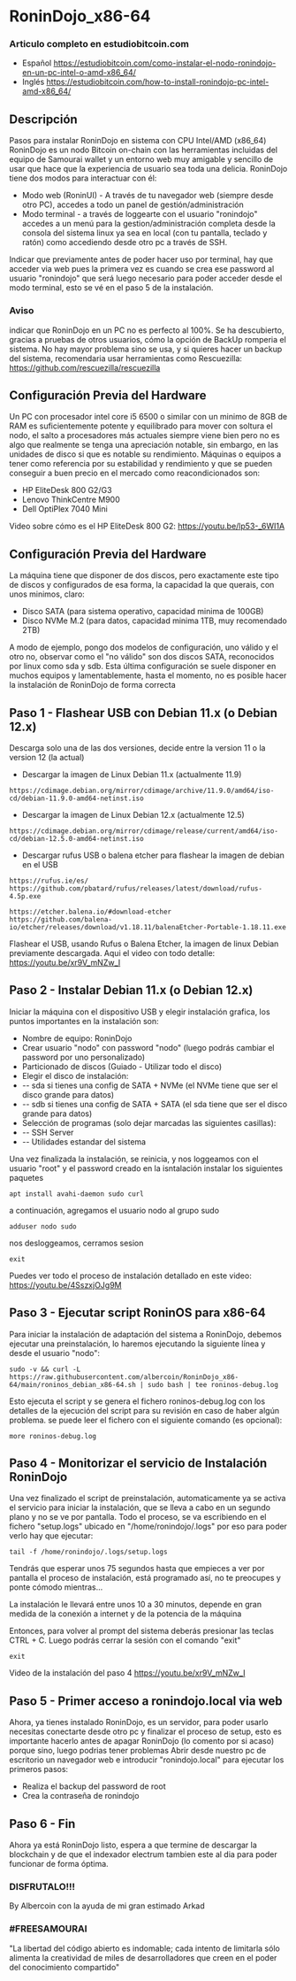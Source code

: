 # RoninDojo_x86-64
### Articulo completo en estudiobitcoin.com
- Español https://estudiobitcoin.com/como-instalar-el-nodo-ronindojo-en-un-pc-intel-o-amd-x86_64/
- Inglés https://estudiobitcoin.com/how-to-install-ronindojo-pc-intel-amd-x86_64/

## Descripción
Pasos para instalar RoninDojo en sistema con CPU Intel/AMD (x86_64)
RoninDojo es un nodo Bitcoin on-chain con las herramientas incluidas del equipo de Samourai wallet y un entorno web muy amigable y sencillo de usar que hace que la experiencia de usuario sea toda una delicia.
RoninDojo tiene dos modos para interactuar con él:
- Modo web (RoninUI) - A través de tu navegador web (siempre desde otro PC), accedes a todo un panel de gestión/administración
- Modo terminal - a través de loggearte con el usuario "ronindojo" accedes a un menú para la gestion/administración completa desde la consola del sistema linux ya sea en local (con tu pantalla, teclado y ratón) como accediendo desde otro pc a través de SSH.

Indicar que previamente antes de poder hacer uso por terminal, hay que acceder via web pues la primera vez es cuando se crea ese password al usuario "ronindojo" que será luego necesario para poder acceder desde el modo terminal, esto se vé en el paso 5 de la instalación.


### Aviso
indicar que RoninDojo en un PC no es perfecto al 100%. Se ha descubierto, gracias a pruebas de otros usuarios, cómo la opción de BackUp romperia el sistema. No hay mayor problema sino se usa, y si quieres hacer un backup del sistema, recomendaria usar herramientas como Rescuezilla: https://github.com/rescuezilla/rescuezilla


## Configuración Previa del Hardware
Un PC con procesador intel core i5 6500 o similar con un minimo de 8GB de RAM es suficientemente potente y equilibrado para mover con soltura el nodo, el salto a procesadores más actuales siempre viene bien pero no es algo que realmente se tenga una apreciación notable, sin embargo, en las unidades de disco si que es notable su rendimiento.
Máquinas o equipos a tener como referencia por su estabilidad y rendimiento y que se pueden conseguir a buen precio en el mercado como reacondicionados son:

- HP EliteDesk 800 G2/G3 
- Lenovo ThinkCentre M900
- Dell OptiPlex 7040 Mini

Video sobre cómo es el HP EliteDesk 800 G2: https://youtu.be/lp53-_6WI1A

## Configuración Previa del Hardware
La máquina tiene que disponer de dos discos, pero exactamente este tipo de discos y configurados de esa forma, la capacidad la que querais, con unos minimos, claro:
- Disco SATA (para sistema operativo, capacidad minima de 100GB)
- Disco NVMe M.2 (para datos, capacidad minima 1TB, muy recomendado 2TB)

A modo de ejemplo, pongo dos modelos de configuración, uno válido y el otro no, observar como el "no válido" son dos discos SATA, reconocidos por linux como sda y sdb. Esta última configuración se suele disponer en muchos equipos y lamentablemente, hasta el momento, no es posible hacer la instalación de RoninDojo de forma correcta


## Paso 1 - Flashear USB con Debian 11.x (o Debian 12.x)
Descarga solo una de las dos versiones, decide entre la version 11 o la version 12 (la actual)
- Descargar la imagen de Linux Debian 11.x (actualmente 11.9)
```
https://cdimage.debian.org/mirror/cdimage/archive/11.9.0/amd64/iso-cd/debian-11.9.0-amd64-netinst.iso
```
- Descargar la imagen de Linux Debian 12.x (actualmente 12.5)
```
https://cdimage.debian.org/mirror/cdimage/release/current/amd64/iso-cd/debian-12.5.0-amd64-netinst.iso
```
- Descargar rufus USB o balena etcher para flashear la imagen de debian en el USB
```
https://rufus.ie/es/
https://github.com/pbatard/rufus/releases/latest/download/rufus-4.5p.exe

https://etcher.balena.io/#download-etcher
https://github.com/balena-io/etcher/releases/download/v1.18.11/balenaEtcher-Portable-1.18.11.exe
```
Flashear el USB, usando Rufus o Balena Etcher, la imagen de linux Debian previamente descargada.
Aqui el video con todo detalle:
https://youtu.be/xr9V_mNZw_I


## Paso 2 - Instalar Debian 11.x (o Debian 12.x)
Iniciar la máquina con el dispositivo USB y elegir instalación grafica, los puntos importantes en la instalación son:
- Nombre de equipo: RoninDojo
- Crear usuario "nodo" con password "nodo" (luego podrás cambiar el password por uno personalizado)
- Particionado de discos (Guiado - Utilizar todo el disco)
- Elegir el disco de instalación:
- -- sda si tienes una config de SATA + NVMe (el NVMe tiene que ser el disco grande para datos)
- -- sdb si tienes una config de SATA + SATA (el sda tiene que ser el disco grande para datos)
- Selección de programas (solo dejar marcadas las siguientes casillas):
- -- SSH Server
- -- Utilidades estandar del sistema

Una vez finalizada la instalación, se reinicia, y nos loggeamos con el usuario "root" y el password creado en la isntalación
instalar los siguientes paquetes
```
apt install avahi-daemon sudo curl
```
a continuación, agregamos el usuario nodo al grupo sudo
```
adduser nodo sudo
```
nos desloggeamos, cerramos sesion
```
exit
```
Puedes ver todo el proceso de instalación detallado en este video:
https://youtu.be/4SszxjOJg9M

## Paso 3 - Ejecutar script RoninOS para x86-64
Para iniciar la instalación de adaptación del sistema a RoninDojo, debemos ejecutar una preinstalación, lo haremos ejecutando la siguiente línea y desde el usuario "nodo":
```
sudo -v && curl -L https://raw.githubusercontent.com/albercoin/RoninDojo_x86-64/main/roninos_debian_x86-64.sh | sudo bash | tee roninos-debug.log
```

Esto ejecuta el script y se genera el fichero roninos-debug.log con los detalles de la ejecución del script para su revisión en caso de haber algún problema.
se puede leer el fichero con el siguiente comando (es opcional):
```
more roninos-debug.log
```

## Paso 4 - Monitorizar el servicio de Instalación RoninDojo
Una vez finalizado el script de preinstalación, automaticamente ya se activa el servicio para iniciar la instalación, que se lleva a cabo en un segundo plano y no se ve por pantalla. 
Todo el proceso, se va escribiendo en el fichero "setup.logs" ubicado en "/home/ronindojo/.logs" por eso para poder verlo hay que ejecutar:
```
tail -f /home/ronindojo/.logs/setup.logs
```
Tendrás que esperar unos 75 segundos hasta que empieces a ver por pantalla el proceso de instalación, está programado así, no te preocupes y ponte cómodo mientras...

La instalación le llevará entre unos 10 a 30 minutos, depende en gran medida de la conexión a internet y de la potencia de la máquina


Entonces, para volver al prompt del sistema deberás presionar las teclas CTRL + C.
Luego podrás cerrar la sesión con el comando "exit"
```
exit
```
Video de la instalación del paso 4
https://youtu.be/xr9V_mNZw_I

## Paso 5 - Primer acceso a ronindojo.local via web
Ahora, ya tienes instalado RoninDojo, es un servidor, para poder usarlo necesitas conectarte desde otro pc y finalizar el proceso de setup, esto es importante hacerlo antes de apagar RoninDojo (lo comento por si acaso) porque sino, luego podrias tener problemas
Abrir desde nuestro pc de escritorio un navegador web e introducir "ronindojo.local" para ejecutar los primeros pasos:
- Realiza el backup del password de root
- Crea la contraseña de ronindojo


## Paso 6 - Fin
Ahora ya está RoninDojo listo, espera a que termine de descargar la blockchain y de que el indexador electrum tambien este al dia para poder funcionar de forma óptima.

### DISFRUTALO!!!

By Albercoin con la ayuda de mi gran estimado Arkad

### #FREESAMOURAI
"La libertad del código abierto es indomable; cada intento de limitarla sólo alimenta la creatividad de miles de desarrolladores que creen en el poder del conocimiento compartido"
